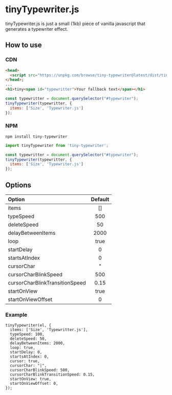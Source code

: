 # tinyTypewriter.js

tinyTypewriter.js is just a small (1kb) piece of vanilla javascript that generates a typewriter effect.

## How to use

### CDN
```HTML
<head>
  <script src="https://unpkg.com/browse/tiny-typewriter@latest/dist/tinyTypewriter.min.js"></script>
</head>;
...
<h1>tiny<span id="typewritter">Your fallback text</span></h1>
```
```javascript
const typewritter = document.querySelector("#typewriter");
tinyTypewriter(typewritter, {
  items: ['Size', 'Typewriter.js']  
});
```

### NPM
```
npm install tiny-typewriter
```
```javascript
import tinyTypewriter from 'tiny-typewriter';

const typewritter = document.querySelector("#typewriter");
tinyTypewriter(typewritter, {
  items: ['Size', 'Typewriter.js']  
});
```

## Options
| Option         | Default      |
| :------------- | :----------: |
| items | [] |
| typeSpeed | 500 |
| deleteSpeed | 50 |
| delayBetweenItems | 2000 |
| loop | true |
| startDelay | 0 |
| startsAtIndex | 0 |
| cursorChar | "|" |
| cursorCharBlinkSpeed | 500 |
| cursorCharBlinkTransitionSpeed | 0.15 |
| startOnView | true |
| startOnViewOffset | 0 |

### Example
```
tinyTypewriter(el, {
  items: ['Size', 'Typewritter.js'],
  typeSpeed: 100,
  deleteSpeed: 50,
  delayBetweenItems: 2000,
  loop: true,
  startDelay: 0,
  startsAtIndex: 0,
  cursor: true,
  cursorChar: "|",
  cursorCharBlinkSpeed: 500,
  cursorCharBlinkTransitionSpeed: 0.15,
  startOnView: true,
  startOnViewOffset: 0,
});
```
